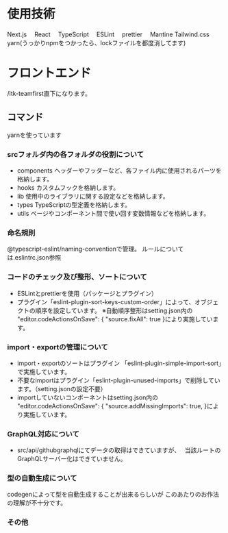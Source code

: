 # 使用技術
Next.js　
React　
TypeScript　
ESLint　
prettier　
Mantine
Tailwind.css
yarn(うっかりnpmをつかったら、lockファイルを都度消してます)

# フロントエンド
/itk-teamfirst直下になります。
## コマンド
yarnを使っています
### srcフォルダ内の各フォルダの役割について
- components
ヘッダーやフッダーなど、各ファイル内に使用されるパーツを格納します。
- hooks
カスタムフックを格納します。
- lib
使用中のライブラリに関する設定などを格納します。
- types
TypeScriptの型定義を格納します。
- utils
ページやコンポーネント間で使い回す変数情報などを格納します。

### 命名規則
@typescript-eslint/naming-conventionで管理。
ルールについては.eslintrc.json参照

### コードのチェック及び整形、ソートについて
- ESLintとprettierを使用（パッケージとプラグイン）
- プラグイン「eslint-plugin-sort-keys-custom-order」によって、オブジェクトの順序を設定しています。
※自動順序整形はsetting.json内の "editor.codeActionsOnSave": {
    "source.fixAll": true
  }により実施しています。

### import・exportの管理について
- import・exportのソートはプラグイン
「eslint-plugin-simple-import-sort」で実施しています。
- 不要なimportはプラグイン「eslint-plugin-unused-imports」で削除しています。（setting.jsonの設定不要）
- importしていないコンポーネントはsetting.json内の "editor.codeActionsOnSave": {
    "source.addMissingImports": true,
  }により実施しています。

### GraphQL対応について
- src/api/githubgraphqlにてデータの取得はできていますが、　
当該ルートのGraphQLサーバー化はできていません。

### 型の自動生成について
codegenによって型を自動生成することが出来るらしいが
このあたりのお作法の理解が不十分です。


### その他